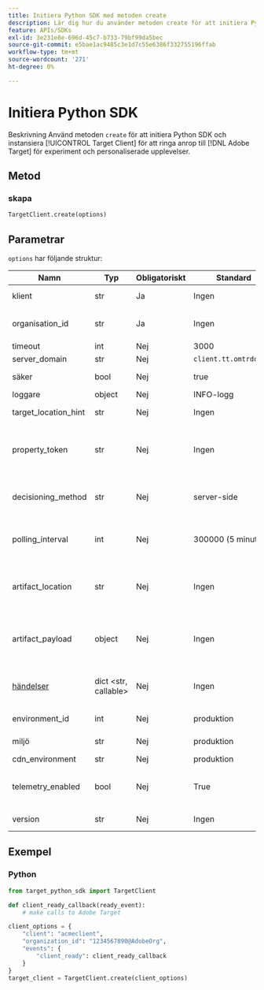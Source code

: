 ```yaml
---
title: Initiera Python SDK med metoden create
description: Lär dig hur du använder metoden create för att initiera Python SDK och instansiera [!UICONTROL TargetClient] för att ringa till  [!DNL Adobe Target] för experiment och personaliserade upplevelser.
feature: APIs/SDKs
exl-id: 3e231e8e-696d-45c7-b733-79bf99da5bec
source-git-commit: e5bae1ac9485c3e1d7c55e6386f332755196ffab
workflow-type: tm+mt
source-wordcount: '271'
ht-degree: 0%

---
```


# Initiera Python SDK

Beskrivning
Använd metoden `create` för att initiera Python SDK och instansiera [!UICONTROL Target Client] för att ringa anrop till [!DNL Adobe Target] för experiment och personaliserade upplevelser.

## Metod

### skapa

```python {line-numbers="true"}
TargetClient.create(options)
```

## Parametrar

`options` har följande struktur:

| Namn | Typ | Obligatoriskt | Standard | Beskrivning |
| --- | --- | --- | --- | --- |
| klient | str | Ja | Ingen | [!UICONTROL Adobe Target client ID] |
| organisation_id | str | Ja | Ingen | [!UICONTROL Experience Cloud Organization ID] |
| timeout | int | Nej | 3000 | Timeout i millisekunder |
| server_domain | str | Nej | `client.tt.omtrdc.net` |  | Åsidosätter standardvärdnamn |
| säker | bool | Nej | true | Avmarkerad för att tillämpa HTTP-schema |
| loggare | object | Nej | INFO-logg |  | Ersätter standardINFO-loggaren |
| target_location_hint | str | Nej | Ingen | Platstips för [!DNL Target] |
| property_token | str | Nej | Ingen | [!DNL Target] egenskapstoken. Om det anges här kommer alla get_offers-anrop att använda det här värdet. |
| decisioning_method | str | Nej | server-side | Avgör vilken beslutsmetod som ska användas ([på enheten](/help/dev/implement/server-side/sdk-guides/on-device-decisioning/overview.md), på serversidan, hybrid) |
| polling_interval | int | Nej | 300000 (5 minuter) | Avsökningsintervall för artefakten [för enhetsspecifik avlyssningsregel ](/help/dev/implement/server-side/sdk-guides/on-device-decisioning/rule-artifact-overview.md) (i ms) |
| artifact_location | str | Nej | Ingen | En fullständigt kvalificerad URL till [regeln för enhetsbeslut](/help/dev/implement/server-side/sdk-guides/on-device-decisioning/rule-artifact-overview.md). Åsidosätter internt bestämd plats. |
| artifact_payload | object | Nej | Ingen | JSON-nyttolasten för [enhetsregelartefakten ](/help/dev/implement/server-side/sdk-guides/on-device-decisioning/rule-artifact-overview.md). Om den anges används den i stället för att begära en från en URL. |
| [händelser](sdk-events.md) | dict &lt;str, callable> | Nej | Ingen | Ett valfritt objekt med händelsenamnstangenter och callback-funktionsvärden |
| environment_id | int | Nej | produktion | Miljö-ID för [!DNL Target] |
| miljö | str | Nej | produktion | Miljönamnet [!DNL Target] |
| cdn_environment | str | Nej | produktion | CDN-miljönamnet |
| telemetry_enabled | bool | Nej | True | Om värdet är Falskt skickas inte telemetridata till [!DNL Adobe] |
| version | str | Nej | Ingen | Versionsnumret för denna SDK |

## Exempel

### Python

```python {line-numbers="true"}
from target_python_sdk import TargetClient

def client_ready_callback(ready_event):
    # make calls to Adobe Target

client_options = {
    "client": "acmeclient",
    "organization_id": "1234567890@AdobeOrg",
    "events": {
        "client_ready": client_ready_callback
    }
}
target_client = TargetClient.create(client_options)
```
